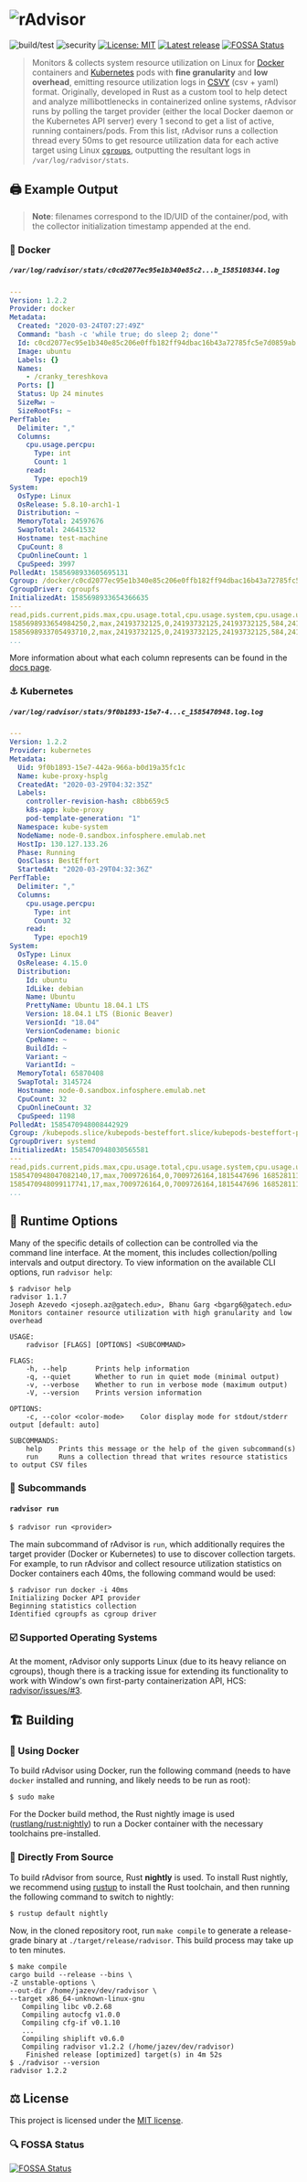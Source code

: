 # ![rAdvisor](https://i.imgur.com/aYdn3MV.png)
![build/test](https://github.com/elba-kubernetes/radvisor/workflows/build/test/badge.svg?branch=master) ![security](https://github.com/elba-kubernetes/radvisor/workflows/security/badge.svg?branch=master) [![License: MIT](https://img.shields.io/badge/License-MIT-blue.svg)](/LICENSE) [![Latest release](https://img.shields.io/github/v/release/elba-kubernetes/radvisor?color=2bab64)](https://github.com/elba-kubernetes/radvisor/releases) [![FOSSA Status](https://app.fossa.io/api/projects/git%2Bgithub.com%2Felba-kubernetes%2Fradvisor.svg?type=shield)](https://app.fossa.io/projects/git%2Bgithub.com%2Felba-kubernetes%2Fradvisor?ref=badge_shield)

> Monitors & collects system resource utilization on Linux for [Docker](https://www.docker.com/) containers and [Kubernetes](https://kubernetes.io/) pods with **fine granularity** and **low overhead**, emitting resource utilization logs in [CSVY](https://csvy.org/) (csv + yaml) format. Originally, developed in Rust as a custom tool to help detect and analyze millibottlenecks in containerized online systems, rAdvisor runs by polling the target provider (either the local Docker daemon or the Kubernetes API server) every 1 second to get a list of active, running containers/pods. From this list, rAdvisor runs a collection thread every 50ms to get resource utilization data for each active target using Linux [`cgroups`](https://access.redhat.com/documentation/en-us/red_hat_enterprise_linux/6/html/resource_management_guide/ch01), outputting the resultant logs in `/var/log/radvisor/stats`.

## 🖨️ Example Output

> **Note**: filenames correspond to the ID/UID of the container/pod, with the collector initialization timestamp appended at the end.

### 🐋 Docker

##### `/var/log/radvisor/stats/c0cd2077ec95e1b340e85c2...b_1585108344.log`

```yaml
---
Version: 1.2.2
Provider: docker
Metadata:
  Created: "2020-03-24T07:27:49Z"
  Command: "bash -c 'while true; do sleep 2; done'"
  Id: c0cd2077ec95e1b340e85c206e0ffb182ff94dbac16b43a72785fc5e7d0859ab
  Image: ubuntu
  Labels: {}
  Names:
    - /cranky_tereshkova
  Ports: []
  Status: Up 24 minutes
  SizeRw: ~
  SizeRootFs: ~
PerfTable:
  Delimiter: ","
  Columns:
    cpu.usage.percpu:
      Type: int
      Count: 1
    read:
      Type: epoch19
System:
  OsType: Linux
  OsRelease: 5.8.10-arch1-1
  Distribution: ~
  MemoryTotal: 24597676
  SwapTotal: 24641532
  Hostname: test-machine
  CpuCount: 8
  CpuOnlineCount: 1
  CpuSpeed: 3997
PolledAt: 1585698933605695131
Cgroup: /docker/c0cd2077ec95e1b340e85c206e0ffb182ff94dbac16b43a72785fc5e7d0859ab
CgroupDriver: cgroupfs
InitializedAt: 1585698933654366635
---
read,pids.current,pids.max,cpu.usage.total,cpu.usage.system,cpu.usage.user,cpu.usage.percpu,cpu.stat.user,cpu.stat.system,cpu.throttling.periods,cpu.throttling.throttled.count,cpu.throttling.throttled.time,memory.usage.current,memory.usage.max,memory.limit.hard,memory.limit.soft,memory.failcnt,memory.hierarchical_limit.memory,memory.hierarchical_limit.memoryswap,memory.cache,memory.rss.all,memory.rss.huge,memory.mapped,memory.swap,memory.paged.in,memory.paged.out,memory.fault.total,memory.fault.major,memory.anon.inactive,memory.anon.active,memory.file.inactive,memory.file.active,memory.unevictable,blkio.service.bytes,blkio.service.ios,blkio.service.time,blkio.queued,blkio.wait,blkio.merged,blkio.time,blkio.sectors,blkio.throttle.service.bytes,blkio.throttle.service.ios,blkio.bfq.service.bytes,blkio.bfq.service.ios
1585698933654984250,2,max,24193732125,0,24193732125,24193732125,584,241,0,0,0,100966400,3927359488,9223372036854771712,9223372036854771712,0,9223372036854771712,,19013632,79917056,0,2273280,,1448094,1423941,2052934,310,79712256,204800,14966784,4046848,0,"8:0 Read 34787328,8:0 Write 74403840,8:0 Sync 37494784,8:0 Async 71696384,8:0 Total 109191168,Total 109191168","8:0 Read 1736,8:0 Write 24054,8:0 Sync 15904,8:0 Async 9886,8:0 Total 25790,Total 25790","8:0 Read 553729709,8:0 Write 467872175,8:0 Sync 569993511,8:0 Async 451608373,8:0 Total 1021601884,Total 1021601884","8:0 Read 0,8:0 Write 0,8:0 Sync 0,8:0 Async 0,8:0 Total 0,Total 0","8:0 Read 341027463,8:0 Write 183051407147,8:0 Sync 710185876,8:0 Async 182682248734,8:0 Total 183392434610,Total 183392434610","8:0 Read 112,8:0 Write 5989,8:0 Sync 112,8:0 Async 5989,8:0 Total 6101,Total 6101",8:0 1677059003,8:0 213264,,,,
1585698933705493710,2,max,24193732125,0,24193732125,24193732125,584,241,0,0,0,100966400,3927359488,9223372036854771712,9223372036854771712,0,9223372036854771712,,19013632,79917056,0,2273280,,1448094,1423941,2052934,310,79712256,204800,14966784,4046848,0,"8:0 Read 34787328,8:0 Write 74403840,8:0 Sync 37494784,8:0 Async 71696384,8:0 Total 109191168,Total 109191168","8:0 Read 1736,8:0 Write 24054,8:0 Sync 15904,8:0 Async 9886,8:0 Total 25790,Total 25790","8:0 Read 553729709,8:0 Write 467872175,8:0 Sync 569993511,8:0 Async 451608373,8:0 Total 1021601884,Total 1021601884","8:0 Read 0,8:0 Write 0,8:0 Sync 0,8:0 Async 0,8:0 Total 0,Total 0","8:0 Read 341027463,8:0 Write 183051407147,8:0 Sync 710185876,8:0 Async 182682248734,8:0 Total 183392434610,Total 183392434610","8:0 Read 112,8:0 Write 5989,8:0 Sync 112,8:0 Async 5989,8:0 Total 6101,Total 6101",8:0 1677059003,8:0 213264,,,,
...
```

More information about what each column represents can be found in the [docs page](https://github.com/elba-kubernetes/radvisor/blob/master/docs/collecting.md).

### ⚓ Kubernetes

##### `/var/log/radvisor/stats/9f0b1893-15e7-4...c_1585470948.log.log`

```yaml
---
Version: 1.2.2
Provider: kubernetes
Metadata:
  Uid: 9f0b1893-15e7-442a-966a-b0d19a35fc1c
  Name: kube-proxy-hsplg
  CreatedAt: "2020-03-29T04:32:35Z"
  Labels:
    controller-revision-hash: c8bb659c5
    k8s-app: kube-proxy
    pod-template-generation: "1"
  Namespace: kube-system
  NodeName: node-0.sandbox.infosphere.emulab.net
  HostIp: 130.127.133.26
  Phase: Running
  QosClass: BestEffort
  StartedAt: "2020-03-29T04:32:36Z"
PerfTable:
  Delimiter: ","
  Columns:
    cpu.usage.percpu:
      Type: int
      Count: 32
    read:
      Type: epoch19
System:
  OsType: Linux
  OsRelease: 4.15.0
  Distribution:
    Id: ubuntu
    IdLike: debian
    Name: Ubuntu
    PrettyName: Ubuntu 18.04.1 LTS
    Version: 18.04.1 LTS (Bionic Beaver)
    VersionId: "18.04"
    VersionCodename: bionic
    CpeName: ~
    BuildId: ~
    Variant: ~
    VariantId: ~
  MemoryTotal: 65870408
  SwapTotal: 3145724
  Hostname: node-0.sandbox.infosphere.emulab.net
  CpuCount: 32
  CpuOnlineCount: 32
  CpuSpeed: 1198
PolledAt: 1585470948008442929
Cgroup: /kubepods.slice/kubepods-besteffort.slice/kubepods-besteffort-pod9f0b1893_15e7_442a_966a_b0d19a35fc1c.slice
CgroupDriver: systemd
InitializedAt: 1585470948030565581
---
read,pids.current,pids.max,cpu.usage.total,cpu.usage.system,cpu.usage.user,cpu.usage.percpu,cpu.stat.user,cpu.stat.system,cpu.throttling.periods,cpu.throttling.throttled.count,cpu.throttling.throttled.time,memory.usage.current,memory.usage.max,memory.limit.hard,memory.limit.soft,memory.failcnt,memory.hierarchical_limit.memory,memory.hierarchical_limit.memoryswap,memory.cache,memory.rss.all,memory.rss.huge,memory.mapped,memory.swap,memory.paged.in,memory.paged.out,memory.fault.total,memory.fault.major,memory.anon.inactive,memory.anon.active,memory.file.inactive,memory.file.active,memory.unevictable,blkio.service.bytes,blkio.service.ios,blkio.service.time,blkio.queued,blkio.wait,blkio.merged,blkio.time,blkio.sectors,blkio.throttle.service.bytes,blkio.throttle.service.ios,blkio.bfq.service.bytes,blkio.bfq.service.ios
1585470948047082140,17,max,7009726164,0,7009726164,1815447696 1685281115 1688834976 1640529633 173096 513545 762835 0 85256 0 3989326 374099 0 0 350908 307147 0 0 0 0 1093337 450393 1354485 205130 3359333 313783 4052594 0 3541008 0 16083586 1245576 1916663 1761707 46435538 4895736 15666894 40298012 13581147 16821610,330,182,0,0,0,15884288,17481728,9223372036854771712,9223372036854771712,0,270399004672,,372736,9756672,0,0,,39575,37102,96626,0,0,7618560,2412544,98304,0,"8:0 Read 299008,8:0 Write 12288,8:0 Sync 311296,8:0 Async 0,8:0 Total 311296,Total 311296","8:0 Read 15,8:0 Write 3,8:0 Sync 18,8:0 Async 0,8:0 Total 18,Total 18","8:0 Read 82648611,8:0 Write 3070793,8:0 Sync 85719404,8:0 Async 0,8:0 Total 85719404,Total 85719404","8:0 Read 0,8:0 Write 0,8:0 Sync 0,8:0 Async 0,8:0 Total 0,Total 0","8:0 Read 205655826,8:0 Write 3368384,8:0 Sync 209024210,8:0 Async 0,8:0 Total 209024210,Total 209024210","8:0 Read 0,8:0 Write 0,8:0 Sync 0,8:0 Async 0,8:0 Total 0,Total 0",8:0 97277586,8:0 608,,,,
1585470948099117741,17,max,7009726164,0,7009726164,1815447696 1685281115 1688834976 1640529633 173096 513545 762835 0 85256 0 3989326 374099 0 0 350908 307147 0 0 0 0 1093337 450393 1354485 205130 3359333 313783 4052594 0 3541008 0 16083586 1245576 1916663 1761707 46435538 4895736 15666894 40298012 13581147 16821610,330,182,0,0,0,15884288,17481728,9223372036854771712,9223372036854771712,0,270399004672,,372736,9756672,0,0,,39575,37102,96626,0,0,7618560,2412544,98304,0,"8:0 Read 299008,8:0 Write 12288,8:0 Sync 311296,8:0 Async 0,8:0 Total 311296,Total 311296","8:0 Read 15,8:0 Write 3,8:0 Sync 18,8:0 Async 0,8:0 Total 18,Total 18","8:0 Read 82648611,8:0 Write 3070793,8:0 Sync 85719404,8:0 Async 0,8:0 Total 85719404,Total 85719404","8:0 Read 0,8:0 Write 0,8:0 Sync 0,8:0 Async 0,8:0 Total 0,Total 0","8:0 Read 205655826,8:0 Write 3368384,8:0 Sync 209024210,8:0 Async 0,8:0 Total 209024210,Total 209024210","8:0 Read 0,8:0 Write 0,8:0 Sync 0,8:0 Async 0,8:0 Total 0,Total 0",8:0 97277586,8:0 608,,,,
...
```

## 📜 Runtime Options

Many of the specific details of collection can be controlled via the command line interface. At the moment, this includes collection/polling intervals and output directory. To view information on the available CLI options, run `radvisor help`:

```console
$ radvisor help
radvisor 1.1.7
Joseph Azevedo <joseph.az@gatech.edu>, Bhanu Garg <bgarg6@gatech.edu>
Monitors container resource utilization with high granularity and low overhead

USAGE:
    radvisor [FLAGS] [OPTIONS] <SUBCOMMAND>

FLAGS:
    -h, --help       Prints help information
    -q, --quiet      Whether to run in quiet mode (minimal output)
    -v, --verbose    Whether to run in verbose mode (maximum output)
    -V, --version    Prints version information

OPTIONS:
    -c, --color <color-mode>    Color display mode for stdout/stderr output [default: auto]

SUBCOMMANDS:
    help    Prints this message or the help of the given subcommand(s)
    run     Runs a collection thread that writes resource statistics to output CSV files
```

### 📇 Subcommands

#### `radvisor run`

```console
$ radvisor run <provider>
```

The main subcommand of rAdvisor is `run`, which additionally requires the target provider (Docker or Kubernetes) to use to discover collection targets. For example, to run rAdvisor and collect resource utilization statistics on Docker containers each 40ms, the following command would be used:

```console
$ radvisor run docker -i 40ms
Initializing Docker API provider
Beginning statistics collection
Identified cgroupfs as cgroup driver
```

### ☑️ Supported Operating Systems

At the moment, rAdvisor only supports Linux (due to its heavy reliance on cgroups), though there is a tracking issue for extending its functionality to work with Window's own first-party containerization API, HCS: [radvisor/issues/#3](https://github.com/elba-kubernetes/radvisor/issues/3).

## 🏗️ Building

### 🐋 Using Docker

To build rAdvisor using Docker, run the following command (needs to have `docker` installed and running, and likely needs to be run as root):

```
$ sudo make
```

For the Docker build method, the Rust nightly image is used ([rustlang/rust:nightly](https://hub.docker.com/r/rustlang/rust/)) to run a Docker container with the necessary toolchains pre-installed.

### 💽 Directly From Source

To build rAdvisor from source, Rust **nightly** is used. To install Rust nightly, we recommend using [rustup](https://rustup.rs/) to install the Rust toolchain, and then running the following command to switch to nightly:

```
$ rustup default nightly
```

Now, in the cloned repository root, run `make compile` to generate a release-grade binary at `./target/release/radvisor`. This build process may take up to ten minutes.

```console
$ make compile
cargo build --release --bins \
-Z unstable-options \
--out-dir /home/jazev/dev/radvisor \
--target x86_64-unknown-linux-gnu
   Compiling libc v0.2.68
   Compiling autocfg v1.0.0
   Compiling cfg-if v0.1.10
   ...
   Compiling shiplift v0.6.0
   Compiling radvisor v1.2.2 (/home/jazev/dev/radvisor)
    Finished release [optimized] target(s) in 4m 52s
$ ./radvisor --version
radvisor 1.2.2
```

## ⚖️ License

This project is licensed under the [MIT license](/LICENSE).

### 🔍 FOSSA Status

[![FOSSA Status](https://app.fossa.io/api/projects/git%2Bgithub.com%2Felba-kubernetes%2Fradvisor.svg?type=large)](https://app.fossa.io/projects/git%2Bgithub.com%2Felba-kubernetes%2Fradvisor?ref=badge_large)
